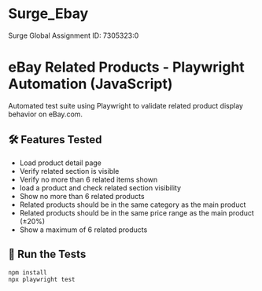 # Surge_Ebay
Surge Global Assignment ID: 7305323:0
# eBay Related Products - Playwright Automation (JavaScript)

Automated test suite using Playwright to validate related product display behavior on eBay.com.

## 🛠 Features Tested
- Load product detail page
- Verify related section is visible
- Verify no more than 6 related items shown
- load a product and check related section visibility
- Show no more than 6 related products
- Related products should be in the same category as the main product
- Related products should be in the same price range as the main product (±20%)
- Show a maximum of 6 related products


## 🚀 Run the Tests

```bash
npm install
npx playwright test

